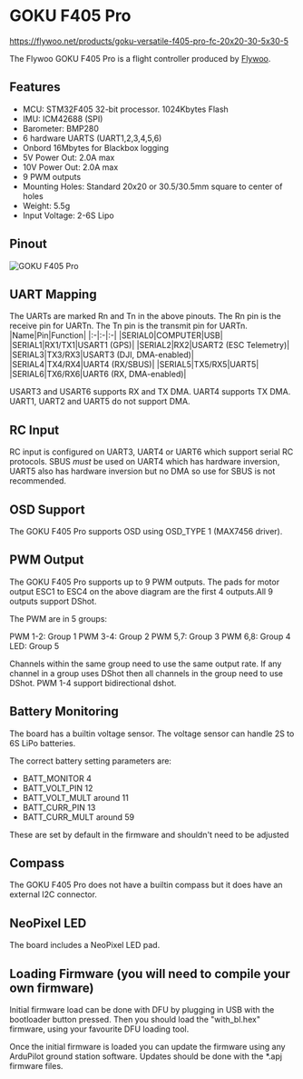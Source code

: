# GOKU F405 Pro

https://flywoo.net/products/goku-versatile-f405-pro-fc-20x20-30-5x30-5

The Flywoo GOKU F405 Pro is a flight controller produced by [Flywoo](https://flywoo.net/).

## Features

- MCU: STM32F405 32-bit processor. 1024Kbytes Flash
- IMU: ICM42688 (SPI)
- Barometer: BMP280
- 6 hardware UARTS (UART1,2,3,4,5,6)
- Onbord 16Mbytes for Blackbox logging
- 5V Power Out: 2.0A max
- 10V Power Out: 2.0A max
- 9 PWM outputs
- Mounting Holes: Standard 20x20 or 30.5/30.5mm square to center of holes 
- Weight: 5.5g
- Input Voltage: 2-6S Lipo

## Pinout

![GOKU F405 Pro](GOKUF405Pro_Pinout.PNG "GOKU F405 Pro")

## UART Mapping

The UARTs are marked Rn and Tn in the above pinouts. The Rn pin is the
receive pin for UARTn. The Tn pin is the transmit pin for UARTn.
|Name|Pin|Function|
|:-|:-|:-|
|SERIAL0|COMPUTER|USB|
|SERIAL1|RX1/TX1|USART1 (GPS)|
|SERIAL2|RX2|USART2 (ESC Telemetry)|
|SERIAL3|TX3/RX3|USART3 (DJI, DMA-enabled)|
|SERIAL4|TX4/RX4|UART4 (RX/SBUS)|
|SERIAL5|TX5/RX5|UART5|
|SERIAL6|TX6/RX6|UART6 (RX, DMA-enabled)|

USART3 and USART6 supports RX and TX DMA. UART4 supports TX DMA. UART1, UART2 and UART5 do not support DMA.

## RC Input
 
RC input is configured on UART3, UART4 or UART6 which support serial RC protocols. SBUS *must* be used on UART4 which has hardware inversion, UART5 also has hardware inversion but no DMA so use for SBUS is not recommended.
  
## OSD Support

The GOKU F405 Pro supports OSD using OSD_TYPE 1 (MAX7456 driver).

## PWM Output

The GOKU F405 Pro supports up to 9 PWM outputs. The pads for motor output ESC1 to ESC4 on the above diagram are the first 4 outputs.All 9 outputs support DShot.

The PWM are in 5 groups:

PWM 1-2: Group 1
PWM 3-4: Group 2
PWM 5,7: Group 3
PWM 6,8: Group 4
LED: Group 5

Channels within the same group need to use the same output rate. If
any channel in a group uses DShot then all channels in the group need
to use DShot. PWM 1-4 support bidirectional dshot.

## Battery Monitoring

The board has a builtin voltage sensor. The voltage sensor can handle 2S to 6S
LiPo batteries.

The correct battery setting parameters are:

 - BATT_MONITOR 4
 - BATT_VOLT_PIN 12
 - BATT_VOLT_MULT around 11
 - BATT_CURR_PIN 13
 - BATT_CURR_MULT around 59

These are set by default in the firmware and shouldn't need to be adjusted

## Compass

The GOKU F405 Pro does not have a builtin compass but it does have an external I2C connector.

## NeoPixel LED

The board includes a NeoPixel LED pad.

## Loading Firmware (you will need to compile your own firmware)

Initial firmware load can be done with DFU by plugging in USB with the
bootloader button pressed. Then you should load the "with_bl.hex"
firmware, using your favourite DFU loading tool.

Once the initial firmware is loaded you can update the firmware using
any ArduPilot ground station software. Updates should be done with the
*.apj firmware files.
